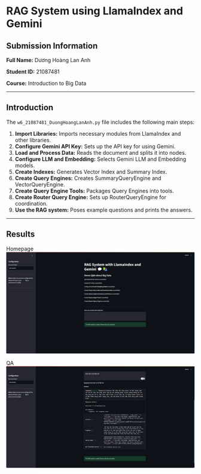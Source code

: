 # RAG System using LlamaIndex and Gemini

## Submission Information

**Full Name:** Dương Hoàng Lan Anh

**Student ID:** 21087481

**Course:** Introduction to Big Data

---

## Introduction

The `w6_21087481_DuongHoangLanAnh.py` file includes the following main steps:

1.  **Import Libraries:** Imports necessary modules from LlamaIndex and other libraries.
2.  **Configure Gemini API Key:** Sets up the API key for using Gemini.
3.  **Load and Process Data:** Reads the document and splits it into nodes.
4.  **Configure LLM and Embedding:** Selects Gemini LLM and Embedding models.
5.  **Create Indexes:** Generates Vector Index and Summary Index.
6.  **Create Query Engines:** Creates SummaryQueryEngine and VectorQueryEngine.
7.  **Create Query Engine Tools:** Packages Query Engines into tools.
8.  **Create Router Query Engine:** Sets up RouterQueryEngine for coordination.
9.  **Use the RAG system:** Poses example questions and prints the answers.

---

## Results

Homepage
![Homepage](proof_images/RAG_System_Homepage.png)

QA
![QA](proof_images/RAG_System_QA.png)
